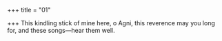 +++
title = "01"

+++
This kindling stick of mine here, o Agni, this reverence may you long for, and these songs—hear them well.  